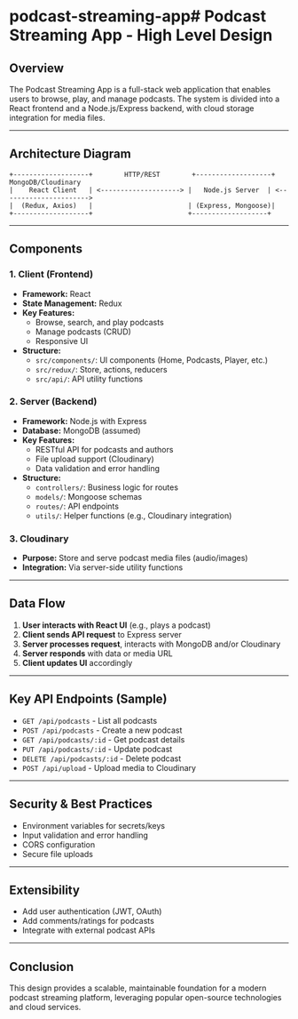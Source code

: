 # podcast-streaming-app# Podcast Streaming App - High Level Design

## Overview

The Podcast Streaming App is a full-stack web application that enables users to browse, play, and manage podcasts. The system is divided into a React frontend and a Node.js/Express backend, with cloud storage integration for media files.

---

## Architecture Diagram

```
+-------------------+        HTTP/REST        +-------------------+        MongoDB/Cloudinary
|    React Client   | <--------------------> |   Node.js Server  | <---------------------->
|  (Redux, Axios)   |                        | (Express, Mongoose)|
+-------------------+                        +-------------------+
```

---

## Components

### 1. Client (Frontend)

- **Framework:** React
- **State Management:** Redux
- **Key Features:**
  - Browse, search, and play podcasts
  - Manage podcasts (CRUD)
  - Responsive UI
- **Structure:**
  - `src/components/`: UI components (Home, Podcasts, Player, etc.)
  - `src/redux/`: Store, actions, reducers
  - `src/api/`: API utility functions

### 2. Server (Backend)

- **Framework:** Node.js with Express
- **Database:** MongoDB (assumed)
- **Key Features:**
  - RESTful API for podcasts and authors
  - File upload support (Cloudinary)
  - Data validation and error handling
- **Structure:**
  - `controllers/`: Business logic for routes
  - `models/`: Mongoose schemas
  - `routes/`: API endpoints
  - `utils/`: Helper functions (e.g., Cloudinary integration)

### 3. Cloudinary

- **Purpose:** Store and serve podcast media files (audio/images)
- **Integration:** Via server-side utility functions

---

## Data Flow

1. **User interacts with React UI** (e.g., plays a podcast)
2. **Client sends API request** to Express server
3. **Server processes request**, interacts with MongoDB and/or Cloudinary
4. **Server responds** with data or media URL
5. **Client updates UI** accordingly

---

## Key API Endpoints (Sample)

- `GET /api/podcasts` - List all podcasts
- `POST /api/podcasts` - Create a new podcast
- `GET /api/podcasts/:id` - Get podcast details
- `PUT /api/podcasts/:id` - Update podcast
- `DELETE /api/podcasts/:id` - Delete podcast
- `POST /api/upload` - Upload media to Cloudinary

---

## Security & Best Practices

- Environment variables for secrets/keys
- Input validation and error handling
- CORS configuration
- Secure file uploads

---

## Extensibility

- Add user authentication (JWT, OAuth)
- Add comments/ratings for podcasts
- Integrate with external podcast APIs

---

## Conclusion

This design provides a scalable, maintainable foundation for a modern podcast streaming platform, leveraging popular open-source technologies and cloud services.
